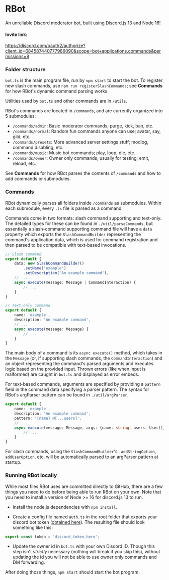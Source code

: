 # RBot
An unreliable Discord moderator bot, built using Discord.js 13 and Node 16!

#### Invite link:
https://discord.com/oauth2/authorize?client_id=684587440777986090&scope=bot+applications.commands&permissions=8

### Folder structure
`bot.ts` is the main program file, run by `npm start` to start the bot. To register new slash commands, use 
`npm run registerSlashCommands`; see **Commands** for how RBot's dynamic command parsing works. 

Utilities used by `bot.ts` and other commands are in `/utils`.

RBot's commands are located in `/commands`, and are currently organized into 5 submodules:
- `/commands/admin`: Basic moderator commands; purge, kick, ban, etc.
- `/commands/normal`: Random fun commands anyone can use; avatar, say, gild, etc.
- `/commands/presets`: More advanced server settings stuff; modlog, command disabling, etc.
- `/commands/music`: Music bot commands; play, loop, die, etc.
- `/commands/owner`: Owner only commands, usually for testing; emit, reload, etc.

See **Commands** for how RBot parses the contents of `/commands` and how to add commands or submodules.

### Commands
RBot dynamically parses all folders inside `/commands` as submodules. Within each submodule, every `.ts` file is parsed
as a command.

Commands come in two formats: slash command supporting and text-only. The detailed types for these can be found in 
`./util/parseCommands`, but essentially a slash-command supporting command file will have a `data` property which exports
the `SlashCommandBuilder` representing the command's application data, which is used for command registration and then 
parsed to be compatible with text-based invocations.
```ts
// Slash command
export default {
    data: new SlashCommandBuilder()
        .setName('example')
        .setDescription('An example command'),
    // ...
    async execute(message: Message | CommandInteraction) {
        // ...
    }
}
```
```ts
// Text-only command
export default {
    name: 'example',
    description: 'An example command',
    // ...
    async execute(message: Message) {
        // ...
    }
}
```
The main body of a command is its `async execute()` method, which takes in the `Message` (or, if supporting slash commands,
the `CommandInteraction`) and an object representing the command's parsed arguments and executes logic based on the
provided input. Thrown errors (like when input is malformed) are caught in `bot.ts` and displayed as error embeds.

For text-based commands, arguments are specified by providing a `pattern` field in the command data specifying a parser
pattern. The syntax for RBot's argParser pattern can be found in `./util/argParser`.
```ts
export default {
    name: 'example',
    description: 'An example command',
    pattern: '[name] @[...users]',
    // ...
    async execute(message: Message, args: {name: string, users: User[]}) {
        // ...
    }
}
```
For slash commands, using the `SlashCommandBuilder`'s `.addStringOption`, `addUserOption`, etc. will be automatically 
parsed to an argParser pattern at startup.

### Running RBot locally
While most files RBot uses are committed directly to GitHub, there are a few things you need to do before being able to 
run RBot on your own. Note that you need to install a version of Node >= 16 for discord.js 13 to run.

- Install the node.js dependencies with `npm install`.

- Create a config file named `auth.ts` in the root folder that exports your discord bot token ([obtained here](https://discord.com/developers/applications)). 
  The resulting file should look something like this:
 ```js
 export const token = 'discord_token_here';
 ```
- Update the owner id in `bot.ts` with your own Discord ID. Though this step isn't *strictly* necessary (nothing will break 
  if you skip this), without updating the id you will not be able to use owner only commands and DM forwarding.

After doing those things, `npm start` should start the bot program.

